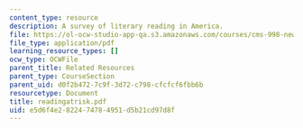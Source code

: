 ```yaml
---
content_type: resource
description: A survey of literary reading in America.
file: https://ol-ocw-studio-app-qa.s3.amazonaws.com/courses/cms-998-new-media-literacies-spring-2007/e5d6f4e2822474784951d5b21cd97d8f_readingatrisk.pdf
file_type: application/pdf
learning_resource_types: []
ocw_type: OCWFile
parent_title: Related Resources
parent_type: CourseSection
parent_uid: d0f2b472-7c9f-3d72-c798-cfcfcf6fbb6b
resourcetype: Document
title: readingatrisk.pdf
uid: e5d6f4e2-8224-7478-4951-d5b21cd97d8f
---
```

